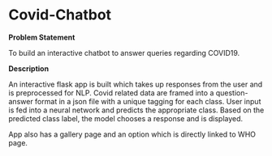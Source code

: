 # Covid-Chatbot

**Problem Statement**

To build an interactive chatbot to answer queries regarding COVID19.

**Description**

An interactive flask app is built which takes up responses from the user and is preprocessed for NLP. Covid related data are framed into a question-answer format in a json file with a unique tagging for each class. User input is fed into a neural network and predicts the appropriate class. Based on the predicted class label, the model chooses a response and is displayed. 

App also has a gallery page and an option which is directly linked to WHO page.
